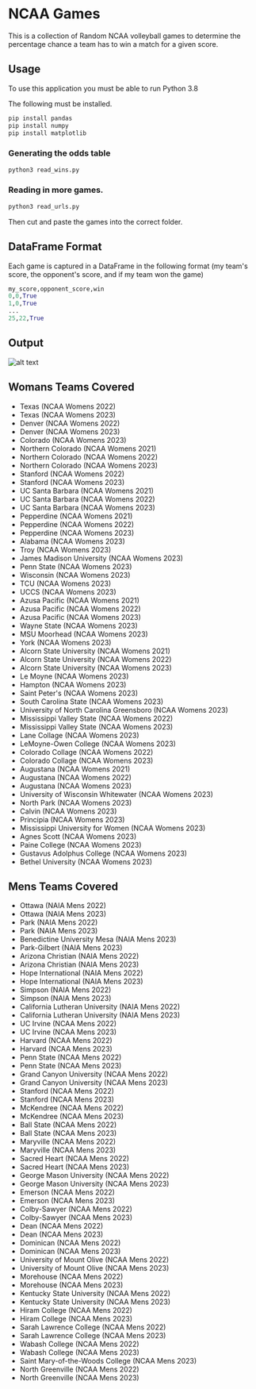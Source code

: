 # NCAA Games
This is a collection of Random NCAA volleyball games to determine the percentage chance a team has to win a match for a given score. 

## Usage

To use this application you must be able to run Python 3.8

The following must be installed.

```bash
pip install pandas
pip install numpy
pip install matplotlib
```

### Generating the odds table
```python
python3 read_wins.py
```

### Reading in more games. 
```python
python3 read_urls.py
```
Then cut and paste the games into the correct folder. 

## DataFrame Format
Each game is captured in a DataFrame in the following format (my team's score, the opponent's score, and if my team won the game) 
```python
my_score,opponent_score,win
0,0,True
1,0,True
...
25,22,True
```

## Output

![alt text](https://github.com/DeweyMarco/Volleyball-Data/tree/main/NCAA%20Games/10706.png?raw=true)


## Womans Teams Covered
- Texas (NCAA Womens 2022)
- Texas (NCAA Womens 2023)
- Denver (NCAA Womens 2022)
- Denver (NCAA Womens 2023)
- Colorado (NCAA Womens 2023)
- Northern Colorado (NCAA Womens 2021)
- Northern Colorado (NCAA Womens 2022)
- Northern Colorado (NCAA Womens 2023)
- Stanford (NCAA Womens 2022)
- Stanford (NCAA Womens 2023)
- UC Santa Barbara (NCAA Womens 2021)
- UC Santa Barbara (NCAA Womens 2022)
- UC Santa Barbara (NCAA Womens 2023)
- Pepperdine (NCAA Womens 2021)
- Pepperdine (NCAA Womens 2022)
- Pepperdine (NCAA Womens 2023)
- Alabama (NCAA Womens 2023)
- Troy (NCAA Womens 2023)
- James Madison University (NCAA Womens 2023)
- Penn State (NCAA Womens 2023)
- Wisconsin (NCAA Womens 2023)
- TCU (NCAA Womens 2023)
- UCCS (NCAA Womens 2023)
- Azusa Pacific (NCAA Womens 2021)
- Azusa Pacific (NCAA Womens 2022)
- Azusa Pacific (NCAA Womens 2023)
- Wayne State (NCAA Womens 2023)
- MSU Moorhead (NCAA Womens 2023)
- York (NCAA Womens 2023)
- Alcorn State University (NCAA Womens 2021)
- Alcorn State University (NCAA Womens 2022)
- Alcorn State University (NCAA Womens 2023)
- Le Moyne (NCAA Womens 2023)
- Hampton (NCAA Womens 2023)
- Saint Peter's (NCAA Womens 2023)
- South Carolina State (NCAA Womens 2023)
- University of North Carolina Greensboro (NCAA Womens 2023)
- Mississippi Valley State (NCAA Womens 2022)
- Mississippi Valley State (NCAA Womens 2023)
- Lane Collage (NCAA Womens 2023)
- LeMoyne-Owen College (NCAA Womens 2023)
- Colorado Collage (NCAA Womens 2022)
- Colorado Collage (NCAA Womens 2023)
- Augustana (NCAA Womens 2021)
- Augustana (NCAA Womens 2022)
- Augustana (NCAA Womens 2023)
- University of Wisconsin Whitewater (NCAA Womens 2023)
- North Park (NCAA Womens 2023)
- Calvin (NCAA Womens 2023)
- Principia (NCAA Womens 2023)
- Mississippi University for Women (NCAA Womens 2023)
- Agnes Scott (NCAA Womens 2023)
- Paine College (NCAA Womens 2023)
- Gustavus Adolphus College (NCAA Womens 2023)
- Bethel University (NCAA Womens 2023)

## Mens Teams Covered
- Ottawa (NAIA Mens 2022)
- Ottawa (NAIA Mens 2023)
- Park (NAIA Mens 2022)
- Park (NAIA Mens 2023)
- Benedictine University Mesa (NAIA Mens 2023)
- Park-Gilbert (NAIA Mens 2023)
- Arizona Christian (NAIA Mens 2022)
- Arizona Christian (NAIA Mens 2023)
- Hope International (NAIA Mens 2022)
- Hope International (NAIA Mens 2023)
- Simpson (NAIA Mens 2022)
- Simpson (NAIA Mens 2023)
- California Lutheran University (NAIA Mens 2022)
- California Lutheran University (NAIA Mens 2023)
- UC Irvine (NCAA Mens 2022)
- UC Irvine (NCAA Mens 2023)
- Harvard (NCAA Mens 2022)
- Harvard (NCAA Mens 2023)
- Penn State (NCAA Mens 2022)
- Penn State (NCAA Mens 2023)
- Grand Canyon University (NCAA Mens 2022)
- Grand Canyon University (NCAA Mens 2023)
- Stanford (NCAA Mens 2022)
- Stanford (NCAA Mens 2023)
- McKendree (NCAA Mens 2022)
- McKendree (NCAA Mens 2023)
- Ball State (NCAA Mens 2022)
- Ball State (NCAA Mens 2023)
- Maryville (NCAA Mens 2022)
- Maryville (NCAA Mens 2023)
- Sacred Heart (NCAA Mens 2022)
- Sacred Heart (NCAA Mens 2023)
- George Mason University (NCAA Mens 2022)
- George Mason University (NCAA Mens 2023)
- Emerson (NCAA Mens 2022)
- Emerson (NCAA Mens 2023)
- Colby-Sawyer (NCAA Mens 2022)
- Colby-Sawyer (NCAA Mens 2023)
- Dean (NCAA Mens 2022)
- Dean (NCAA Mens 2023)
- Dominican (NCAA Mens 2022)
- Dominican (NCAA Mens 2023)
- University of Mount Olive (NCAA Mens 2022)
- University of Mount Olive (NCAA Mens 2023)
- Morehouse (NCAA Mens 2022)
- Morehouse (NCAA Mens 2023)
- Kentucky State University (NCAA Mens 2022)
- Kentucky State University (NCAA Mens 2023)
- Hiram College (NCAA Mens 2022)
- Hiram College (NCAA Mens 2023)
- Sarah Lawrence College (NCAA Mens 2022)
- Sarah Lawrence College (NCAA Mens 2023)
- Wabash College (NCAA Mens 2022)
- Wabash College (NCAA Mens 2023)
- Saint Mary-of-the-Woods College (NCAA Mens 2023)
- North Greenville (NCAA Mens 2022)
- North Greenville (NCAA Mens 2023)
